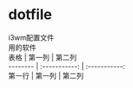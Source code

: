 # dotfile
i3wm配置文件  
用的软件  
表格      | 第一列     | 第二列     
-------- | :-----------:  | :-----------:  
 第一行     | 第一列     | 第二列    
